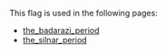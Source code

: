 This flag is used in the following pages:
 - [the_badarazi_period](../events/the_badarazi_period.md)
 - [the_silnar_period](../events/the_silnar_period.md)
